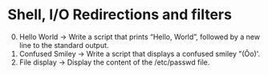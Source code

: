 # Shell, I/O Redirections and filters
0. Hello World -> Write a script that prints “Hello, World”, followed by a new line to the standard output.
1. Confused Smiley -> Write a script that displays a confused smiley "(Ôo)'.
2. File display -> Display the content of the /etc/passwd file.
